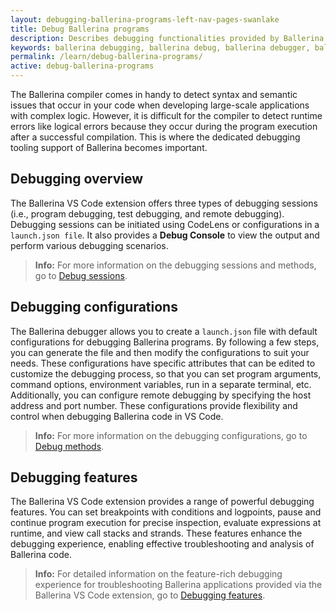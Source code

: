 ```yaml
---
layout: debugging-ballerina-programs-left-nav-pages-swanlake
title: Debug Ballerina programs
description: Describes debugging functionalities provided by Ballerina in Visual Studio Code.  
keywords: ballerina debugging, ballerina debug, ballerina debugger, ballerina vscode
permalink: /learn/debug-ballerina-programs/
active: debug-ballerina-programs
---
```


The Ballerina compiler comes in handy to detect syntax and semantic issues that occur in your code when developing large-scale applications with complex logic. However, it is difficult for the compiler to detect runtime errors like logical errors because they occur during the program execution after a successful compilation. This is where the dedicated debugging tooling support of Ballerina becomes important.

## Debugging overview

The Ballerina VS Code extension offers three types of debugging sessions (i.e., program debugging, test debugging, and remote debugging). Debugging sessions can be initiated using CodeLens or configurations in a `launch.json file`. It also provides a **Debug Console** to view the output and perform various debugging scenarios.

>**Info:** For more information on the debugging sessions and methods, go to <a href="https://wso2.com/ballerina/vscode/docs/debug-the-code/debugging-overview/" target="_blank">Debug sessions</a>.

## Debugging configurations

The Ballerina debugger allows you to create a `launch.json` file with default configurations for debugging Ballerina programs. By following a few steps, you can generate the file and then modify the configurations to suit your needs. These configurations have specific attributes that can be edited to customize the debugging process, so that you can set program arguments, command options, environment variables, run in a separate terminal, etc. Additionally, you can configure remote debugging by specifying the host address and port number. These configurations provide flexibility and control when debugging Ballerina code in VS Code.

>**Info:** For more information on the debugging configurations, go to <a href="https://wso2.com/ballerina/vscode/docs/debug-the-code/debugging-configurations/" target="_blank">Debug methods</a>.

## Debugging features

The Ballerina VS Code extension provides a range of powerful debugging features. You can set breakpoints with conditions and logpoints, pause and continue program execution for precise inspection, evaluate expressions at runtime, and view call stacks and strands. These features enhance the debugging experience, enabling effective troubleshooting and analysis of Ballerina code.

>**Info:** For detailed information on the feature-rich debugging experience for troubleshooting Ballerina applications provided via the Ballerina VS Code extension, go to <a href="https://wso2.com/ballerina/vscode/docs/debug-the-code/debugging-features/" target="_blank">Debugging features</a>.
